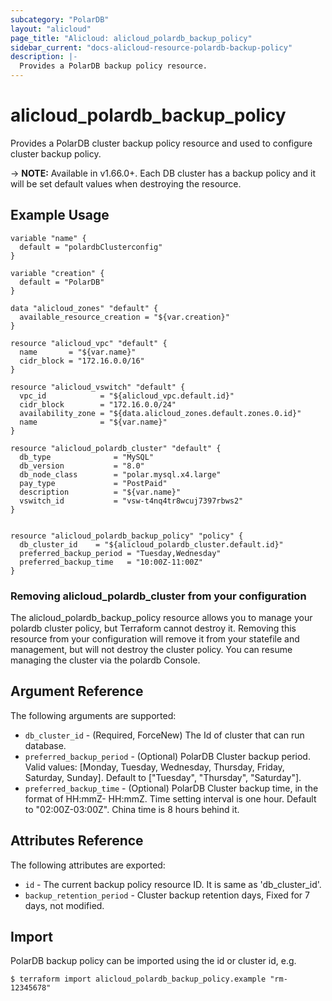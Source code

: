 ```yaml
---
subcategory: "PolarDB"
layout: "alicloud"
page_title: "Alicloud: alicloud_polardb_backup_policy"
sidebar_current: "docs-alicloud-resource-polardb-backup-policy"
description: |-
  Provides a PolarDB backup policy resource.
---
```


# alicloud\_polardb\_backup\_policy

Provides a PolarDB cluster backup policy resource and used to configure cluster backup policy.

-> **NOTE:** Available in v1.66.0+. Each DB cluster has a backup policy and it will be set default values when destroying the resource.

## Example Usage

```
variable "name" {
  default = "polardbClusterconfig"
}

variable "creation" {
  default = "PolarDB"
}

data "alicloud_zones" "default" {
  available_resource_creation = "${var.creation}"
}

resource "alicloud_vpc" "default" {
  name       = "${var.name}"
  cidr_block = "172.16.0.0/16"
}

resource "alicloud_vswitch" "default" {
  vpc_id            = "${alicloud_vpc.default.id}"
  cidr_block        = "172.16.0.0/24"
  availability_zone = "${data.alicloud_zones.default.zones.0.id}"
  name              = "${var.name}"
}

resource "alicloud_polardb_cluster" "default" {
  db_type              = "MySQL"
  db_version           = "8.0"
  db_node_class        = "polar.mysql.x4.large"
  pay_type             = "PostPaid"
  description          = "${var.name}"
  vswitch_id           = "vsw-t4nq4tr8wcuj7397rbws2"
}


resource "alicloud_polardb_backup_policy" "policy" {
  db_cluster_id    = "${alicloud_polardb_cluster.default.id}"
  preferred_backup_period = "Tuesday,Wednesday"
  preferred_backup_time   = "10:00Z-11:00Z"
}
```
### Removing alicloud_polardb_cluster from your configuration
 
The alicloud_polardb_backup_policy resource allows you to manage your polardb cluster policy, but Terraform cannot destroy it. Removing this resource from your configuration will remove it from your statefile and management, but will not destroy the cluster policy. You can resume managing the cluster via the polardb Console.
 
## Argument Reference

The following arguments are supported:

* `db_cluster_id` - (Required, ForceNew) The Id of cluster that can run database.
* `preferred_backup_period` - (Optional) PolarDB Cluster backup period. Valid values: [Monday, Tuesday, Wednesday, Thursday, Friday, Saturday, Sunday]. Default to ["Tuesday", "Thursday", "Saturday"].
* `preferred_backup_time` - (Optional) PolarDB Cluster backup time, in the format of HH:mmZ- HH:mmZ. Time setting interval is one hour. Default to "02:00Z-03:00Z". China time is 8 hours behind it.

## Attributes Reference

The following attributes are exported:

* `id` - The current backup policy resource ID. It is same as 'db_cluster_id'.
* `backup_retention_period` - Cluster backup retention days, Fixed for 7 days, not modified.

## Import

PolarDB backup policy can be imported using the id or cluster id, e.g.

```
$ terraform import alicloud_polardb_backup_policy.example "rm-12345678"
```
